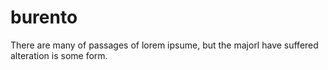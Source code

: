# burento
There are many of passages of lorem ipsume, but the majorl have suffered alteration is some form.
